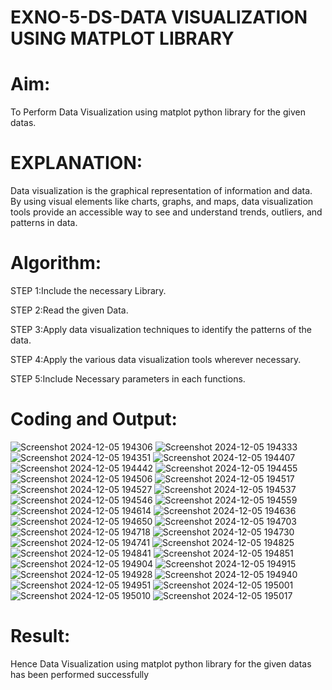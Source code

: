 # EXNO-5-DS-DATA VISUALIZATION USING MATPLOT LIBRARY

# Aim:
  To Perform Data Visualization using matplot python library for the given datas.

# EXPLANATION:
Data visualization is the graphical representation of information and data. By using visual elements like charts, graphs, and maps, data visualization tools provide an accessible way to see and understand trends, outliers, and patterns in data.

# Algorithm:
STEP 1:Include the necessary Library.

STEP 2:Read the given Data.

STEP 3:Apply data visualization techniques to identify the patterns of the data.

STEP 4:Apply the various data visualization tools wherever necessary.

STEP 5:Include Necessary parameters in each functions.

# Coding and Output:
![Screenshot 2024-12-05 194306](https://github.com/user-attachments/assets/92e492e8-0d11-430d-9c7f-3e1fa9472192)
![Screenshot 2024-12-05 194333](https://github.com/user-attachments/assets/a20a9b83-f828-4644-8888-2a7e1dcf2c26)
![Screenshot 2024-12-05 194351](https://github.com/user-attachments/assets/c69e9812-3001-4928-b511-7d9adcd56cd3)
![Screenshot 2024-12-05 194407](https://github.com/user-attachments/assets/ef24791d-fb65-4188-bdba-05939e2f36ef)
![Screenshot 2024-12-05 194442](https://github.com/user-attachments/assets/d0dee7de-e58f-433e-b89e-be5fc2a4f594)
![Screenshot 2024-12-05 194455](https://github.com/user-attachments/assets/30bb1973-0b53-4fa3-8a7b-3872cdaff2b1)
![Screenshot 2024-12-05 194506](https://github.com/user-attachments/assets/1ab0eb28-d9b1-427f-8006-1c8e61eeb19d)
![Screenshot 2024-12-05 194517](https://github.com/user-attachments/assets/6c807090-2a13-46ae-b039-c391ae0dd864)
![Screenshot 2024-12-05 194527](https://github.com/user-attachments/assets/00134f6e-c037-4700-bca0-ec568553a1c4)
![Screenshot 2024-12-05 194537](https://github.com/user-attachments/assets/8cdd6676-2b8e-4828-8384-daf7caede081)
![Screenshot 2024-12-05 194546](https://github.com/user-attachments/assets/c6288d90-bfb1-498d-be8c-d25f1aed38d4)
![Screenshot 2024-12-05 194559](https://github.com/user-attachments/assets/6ae93ba3-fcdc-4e25-8322-8cd9b6722f10)
![Screenshot 2024-12-05 194614](https://github.com/user-attachments/assets/a5103e09-64a8-4a2a-b491-cc0e6c49ccac)
![Screenshot 2024-12-05 194636](https://github.com/user-attachments/assets/c6fb8eb5-6487-4980-9037-35762ebb198a)
![Screenshot 2024-12-05 194650](https://github.com/user-attachments/assets/7e487479-d42a-4fd1-bf62-c373d8a6af77)
![Screenshot 2024-12-05 194703](https://github.com/user-attachments/assets/0ad47534-e079-47ab-b5a2-6126f90ded5a)
![Screenshot 2024-12-05 194718](https://github.com/user-attachments/assets/cb58dfd4-b728-4f3e-b306-ac2ef8179f6f)
![Screenshot 2024-12-05 194730](https://github.com/user-attachments/assets/5f83c8ca-d0a1-47e8-b7c1-6bb79d3e50a8)
![Screenshot 2024-12-05 194741](https://github.com/user-attachments/assets/5f5b00ce-8f74-452e-ad1c-355f1e73e31c)
![Screenshot 2024-12-05 194825](https://github.com/user-attachments/assets/682e24aa-7ddd-42d7-a9f7-ca2a6a600ce6)
![Screenshot 2024-12-05 194841](https://github.com/user-attachments/assets/b3e5f7db-b0a5-4b0b-afef-b6057c8a0471)
![Screenshot 2024-12-05 194851](https://github.com/user-attachments/assets/fbb15093-4b61-405f-9c9c-ae184196f747)
![Screenshot 2024-12-05 194904](https://github.com/user-attachments/assets/4983c2af-00d9-4669-b0d5-e4835c7de1a0)
![Screenshot 2024-12-05 194915](https://github.com/user-attachments/assets/6a096e36-9642-4a93-a6c3-5c98556bd7cc)
![Screenshot 2024-12-05 194928](https://github.com/user-attachments/assets/28574d4f-d7dc-453b-83ad-79d3f0a3d7b3)
![Screenshot 2024-12-05 194940](https://github.com/user-attachments/assets/66226f21-b6df-4a05-94c4-ff7203052f93)
![Screenshot 2024-12-05 194951](https://github.com/user-attachments/assets/6d9d6688-f2f7-47b7-a9d4-47dea747adb9)
![Screenshot 2024-12-05 195001](https://github.com/user-attachments/assets/5a6bf4bb-0840-4cd4-92df-482d32c8d2f2)
![Screenshot 2024-12-05 195010](https://github.com/user-attachments/assets/2727ae72-f826-413d-8c79-eebf02e001f3)
![Screenshot 2024-12-05 195017](https://github.com/user-attachments/assets/d7d694bd-c55e-4e5c-82e2-34d58eefe53d)

# Result:
  Hence Data Visualization using matplot python library for the given datas has been performed successfully
